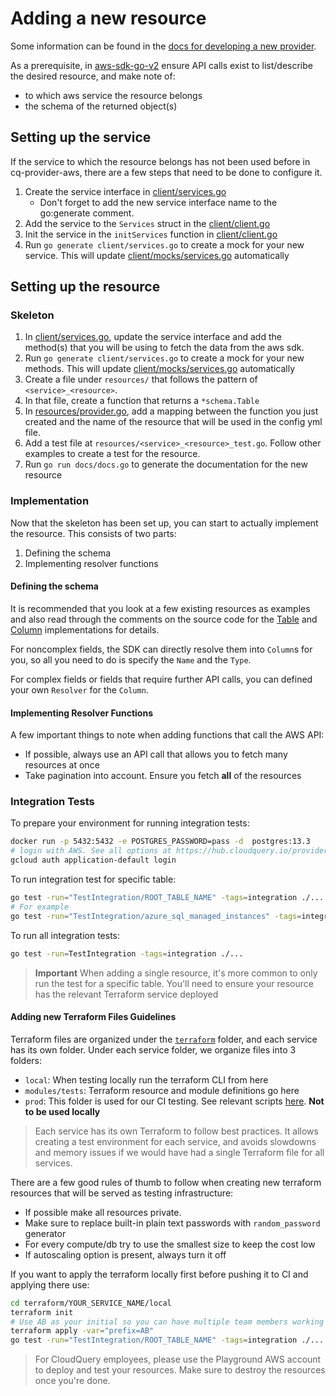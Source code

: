 # Adding a new resource

Some information can be found in the [docs for developing a new provider](https://docs.cloudquery.io/developers/developing-new-provider).

As a prerequisite, in [aws-sdk-go-v2](https://pkg.go.dev/github.com/aws/aws-sdk-go-v2) ensure API calls exist to list/describe the desired resource, and make note of:

   - to which aws service the resource belongs
   - the schema of the returned object(s)

## Setting up the service

If the service to which the resource belongs has not been used before in cq-provider-aws, there are a few steps that need to be done to configure it.

1. Create the service interface in [client/services.go](./client/services.go)
   * Don't forget to add the new service interface name to the go:generate comment.
1. Add the service to the `Services` struct in the [client/client.go](./client/client.go)
1. Init the service in the `initServices` function in [client/client.go](./client/client.go)
1. Run `go generate client/services.go` to create a mock for your new service. This will update [client/mocks/services.go](./client/mocks/services.go) automatically

## Setting up the resource

### Skeleton

1. In [client/services.go](./client/services.go), update the service interface and add the method(s) that you will be using to fetch the data from the aws sdk.
1. Run `go generate client/services.go` to create a mock for your new methods. This will update [client/mocks/services.go](./client/mocks/services.go) automatically
1. Create a file under `resources/` that follows the pattern of `<service>_<resource>`.
1. In that file, create a function that returns a `*schema.Table`
1. In [resources/provider.go](./resources/provider.go), add a mapping between the function you just created and the name of the resource that will be used in the config yml file.
1. Add a test file at `resources/<service>_<resource>_test.go`. Follow other examples to create a test for the resource.
1. Run `go run docs/docs.go` to generate the documentation for the new resource

### Implementation

Now that the skeleton has been set up, you can start to actually implement the resource. This consists of two parts: 

1. Defining the schema
1. Implementing resolver functions

#### Defining the schema

It is recommended that you look at a few existing resources as examples and also read through the comments on the source code for the [Table](https://github.com/cloudquery/cq-provider-sdk/blob/main/provider/schema/table.go) and [Column](https://github.com/cloudquery/cq-provider-sdk/blob/main/provider/schema/column.go) implementations for details.

For noncomplex fields, the SDK can directly resolve them into `Column`s for you, so all you need to do is specify the `Name` and the `Type`.

For complex fields or fields that require further API calls, you can defined your own `Resolver` for the `Column`.

#### Implementing Resolver Functions

A few important things to note when adding functions that call the AWS API:

- If possible, always use an API call that allows you to fetch many resources at once
- Take pagination into account. Ensure you fetch **all** of the resources

### Integration Tests

To prepare your environment for running integration tests:
```bash
docker run -p 5432:5432 -e POSTGRES_PASSWORD=pass -d  postgres:13.3
# login with AWS. See all options at https://hub.cloudquery.io/providers/cloudquery/aws/latest
gcloud auth application-default login
```

To run integration test for specific table:

```bash
go test -run="TestIntegration/ROOT_TABLE_NAME" -tags=integration ./...
# For example
go test -run="TestIntegration/azure_sql_managed_instances" -tags=integration ./...
```

To run all integration tests:

```bash
go test -run=TestIntegration -tags=integration ./...
```

>**Important** When adding a single resource, it's more common to only run the test for a specific table. You'll need to ensure your resource has the relevant Terraform service deployed 

#### Adding new Terraform Files Guidelines

Terraform files are organized under the [`terraform`](../../terraform/) folder, and each service has its own folder.
Under each service folder, we organize files into 3 folders:
- `local`: When testing locally run the terraform CLI from here
- `modules/tests`: Terraform resource and module definitions go here
- `prod`: This folder is used for our CI testing. See relevant scripts [here](../../scripts/). **Not to be used locally**

>Each service has its own Terraform to follow best practices. It allows creating a test environment for each service, and avoids slowdowns and memory issues if we would have had a single Terraform file for all services.

There are a few good rules of thumb to follow when creating new terraform resources that will be served as testing infrastructure:
* If possible make all resources private.
* Make sure to replace built-in plain text passwords with `random_password` generator
* For every compute/db try to use the smallest size to keep the cost low
* If autoscaling option is present, always turn it off

If you want to apply the terraform locally first before pushing it to CI and applying there use:

```bash
cd terraform/YOUR_SERVICE_NAME/local
terraform init
# Use AB as your initial so you can have multiple team members working on the same account without conflicting resources
terraform apply -var="prefix=AB"
go test -run="TestIntegration/ROOT_TABLE_NAME" -tags=integration ./...
```

>For CloudQuery employees, please use the Playground AWS account to deploy and test your resources. Make sure to destroy the resources once you're done.
